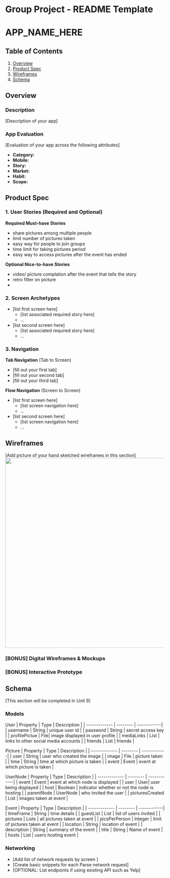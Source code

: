 Group Project - README Template
===

# APP_NAME_HERE

## Table of Contents
1. [Overview](#Overview)
1. [Product Spec](#Product-Spec)
1. [Wireframes](#Wireframes)
2. [Schema](#Schema)

## Overview
### Description
[Description of your app]

### App Evaluation
[Evaluation of your app across the following attributes]
- **Category:**
- **Mobile:**
- **Story:**
- **Market:**
- **Habit:**
- **Scope:**

## Product Spec

### 1. User Stories (Required and Optional)

**Required Must-have Stories**

* share pictures among multiple people
* limit number of pictures taken
* easy way for people to join groups
* time limit for taking pictures period 
* easy way to access pictures after the event has ended 


**Optional Nice-to-have Stories**

* video/ picture complation after the event that tells the story
* retro filter on picture
* 

### 2. Screen Archetypes

* [list first screen here]
   * [list associated required story here]
   * ...
* [list second screen here]
   * [list associated required story here]
   * ...

### 3. Navigation

**Tab Navigation** (Tab to Screen)

* [fill out your first tab]
* [fill out your second tab]
* [fill out your third tab]

**Flow Navigation** (Screen to Screen)

* [list first screen here]
   * [list screen navigation here]
   * ...
* [list second screen here]
   * [list screen navigation here]
   * ...

## Wireframes
[Add picture of your hand sketched wireframes in this section]
<img src="YOUR_WIREFRAME_IMAGE_URL" width=600>

### [BONUS] Digital Wireframes & Mockups

### [BONUS] Interactive Prototype

## Schema 
[This section will be completed in Unit 9]
### Models

User
| Property      | Type     | Description |
   | ------------- | -------- | ------------|
   | username      | String   | unique user id |
   | password      | String     | secret access key |
   | profilePictue        | File| image displayed in user profile |
   | mediaLinks     | List<Strings>   | links to other social media accounts |
   | friends | List <User>  | friends |

Picture
| Property      | Type     | Description |
   | ------------- | -------- | ------------|
   | user      | String   | user who created the image |
   | image        | File | picture taken |
   | time         | String     | time at which picture is taken |
   | event         | Event     | event at which picture is taken |
   
UserNode
| Property      | Type     | Description |
   | ------------- | -------- | ------------|
   | event      | Event   | event at which node is displayed |
   | user        | User| user being displayed |
   | host         | Boolean     | indicator whether or not the node is hosting |
   | parentNode       | UserNode   | who invited the user |
   | picturesCreated | List<Pictures>   | images taken at event |
   
Event
| Property      | Type     | Description |
   | ------------- | -------- | ------------|
   | timeFrame      | String   | time details |
   | guestList        | List<User> | list of users invited |
   | pictures         | Lists<Picture>     | all pictures taken at event |
   | picsPerPerson       | Integer   | limit of pictures taken at event |
   | location | String   | location of event |
   | description    | String   | summary of the event |
   | title     | String | Name of event |
   | hosts    | List<Users> | users hosting event |

### Networking
- [Add list of network requests by screen ]
- [Create basic snippets for each Parse network request]
- [OPTIONAL: List endpoints if using existing API such as Yelp]
